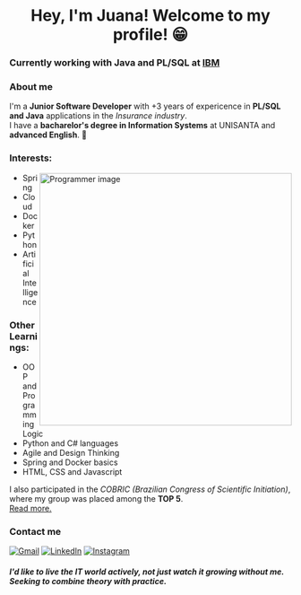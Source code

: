 <h1 align="center">Hey, I'm Juana! Welcome to my profile! 😁</h1>

### Currently working with Java and PL/SQL at [IBM](https://www.ibm.com/br-pt)

### About me

I'm a **Junior Software Developer** with +3 years of expericence in **PL/SQL and Java** applications in the *Insurance industry*.<br>
I have a **bacharelor's degree in Information Systems** at UNISANTA and **advanced English**. 🥳<br/>

### Interests: 
<img src="https://github.com/NyraTyto/NyraTyto/blob/master/undraw_modern_professional_re_3b6l.svg" alt="Programmer image" width=450 align="right" />

- Spring
- Cloud
- Docker
- Python
- Artificial Intelligence

### Other Learnings:
- OOP and Programming Logic
- Python and C# languages
- Agile and Design Thinking
- Spring and Docker basics
- HTML, CSS and Javascript

I also participated in the *COBRIC (Brazilian Congress of Scientific Initiation)*, where my group was placed among the **TOP 5**. <br/>
[Read more.](https://drive.google.com/file/d/1FU82qeCLwiE3hOW8GRt5qC0BmE5Nsg2Y/view?usp=sharing)

### Contact me

<a href="mailto:juanapaiva2019@gmail.com"><img src="https://github.com/paulrobertlloyd/socialmediaicons/blob/main/email-32x32.png" alt="Gmail" /></a>
<a href="https://www.linkedin.com/in/juana-paiva/"><img src="https://github.com/paulrobertlloyd/socialmediaicons/blob/main/linkedin-32x32.png" alt="LinkedIn" /></a>
<a href="https://www.instagram.com/jubafuu/"><img src="https://github.com/paulrobertlloyd/socialmediaicons/blob/main/instagram-32x32.png" alt="Instagram" /></a>

#### *I'd like to live the IT world actively, not just watch it growing without me. Seeking to combine theory with practice.*
